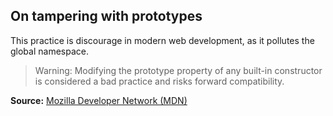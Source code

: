 ## On tampering with prototypes

This practice is discourage in modern web development, as it pollutes the global namespace.

> Warning: Modifying the prototype property of any built-in constructor is considered a bad practice and risks forward compatibility.

**Source:** [Mozilla Developer Network (MDN)](https://developer.mozilla.org/en-US/docs/Web/JavaScript/Reference/Global_Objects/Object#object_prototypes)
